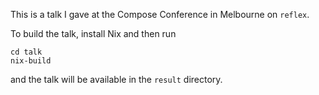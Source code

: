 This is a talk I gave at the Compose Conference in Melbourne on `reflex`.

To build the talk, install Nix and then run 
```
cd talk
nix-build
```
and the talk will be available in the `result` directory.
